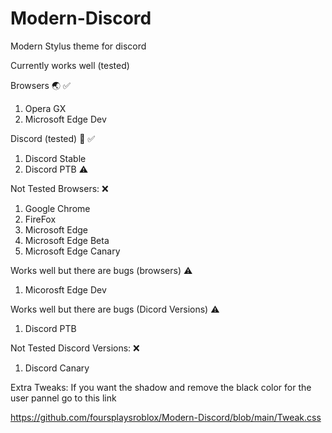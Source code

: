 # Modern-Discord
Modern Stylus theme for discord

Currently works well (tested)

Browsers 🌏 ✅
1. Opera GX
2. Microsoft Edge Dev

Discord (tested) 💬 ✅
1. Discord Stable
2. Discord PTB ⚠️

Not Tested Browsers: ❌
1. Google Chrome
2. FireFox
3. Microsoft Edge
4. Microsoft Edge Beta
5. Microsoft Edge Canary

Works well but there are bugs (browsers) ⚠️
1. Micorosft Edge Dev

Works well but there are bugs (Dicord Versions) ⚠️
1. Discord PTB

Not Tested Discord Versions: ❌
1. Discord Canary

Extra Tweaks: 
If you want the shadow and remove the black color for the user pannel go to this link

https://github.com/foursplaysroblox/Modern-Discord/blob/main/Tweak.css
